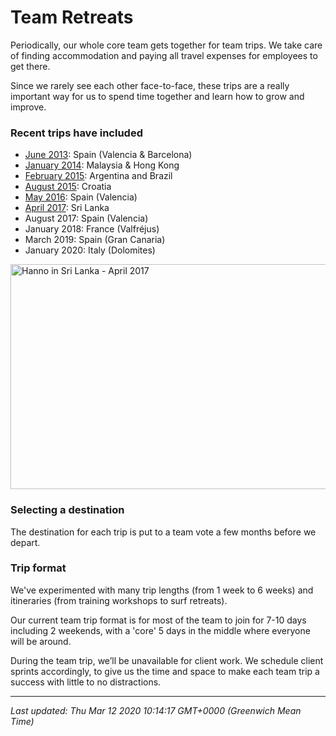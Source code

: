 # Team Retreats

<p>Periodically, our whole core team gets together for team trips. We take care of finding accommodation and paying all travel expenses for employees to get there.</p><p>Since we rarely see each other face-to-face, these trips are a really important way for us to spend time together and learn how to grow and improve.</p><h3>Recent trips have included</h3><ul><li><a href="http://hanno.co/logbook/practice-what-you-preach">June 2013</a>: Spain (Valencia &amp; Barcelona)</li><li><a href="http://hanno.co/logbook/helipads-durian-monkeys-websites">January 2014</a>: Malaysia &amp; Hong Kong</li><li><a href="https://logbook.hanno.co/the-hanno-design-thinking-think-tank/">February 2015</a>: Argentina and Brazil</li><li><a href="https://logbook.hanno.co/rethinking-social-purpose-croatia/">August 2015</a>: Croatia</li><li><a href="https://logbook.hanno.co/team-retreat-valencia/">May 2016</a>: Spain (Valencia)</li><li><a href="https://logbook.hanno.co/shipmates-in-srilanka/">April 2017</a>: Sri Lanka</li><li>August 2017: Spain (Valencia)</li><li>January 2018: France (Valfr&eacute;jus)</li><li>March 2019: Spain (Gran Canaria)</li><li>January 2020: Italy (Dolomites)</li></ul>


<a href="https://player.vimeo.com/video/231880317?title=0&byline=0&portrait=0" target="_blank"><img src="https://i.vimeocdn.com/video/652805869_640.jpg" alt="Hanno in Sri Lanka - April 2017" width="640" height="360" /></a>

<h3>Selecting a destination</h3>
<p>The destination for each trip is put to a team vote a few months before we depart.</p>
<h3>Trip format</h3>
<p>We've experimented with many trip lengths (from 1 week to 6 weeks) and itineraries (from training workshops to surf retreats).</p>
<p>Our current team trip format is for most of the team to join for 7-10 days including 2 weekends, with a 'core' 5 days in the middle where everyone will be around.</p>
<p>During the team trip, we&rsquo;ll be unavailable for client work. We schedule client sprints accordingly, to give us the time and space to make each team trip a success with little to no distractions.</p>

<hr />

_Last updated: Thu Mar 12 2020 10:14:17 GMT+0000 (Greenwich Mean Time)_